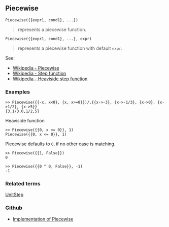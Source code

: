 ## Piecewise

```
Piecewise({{expr1, cond1}, ...})
```

> represents a piecewise function. 

```
Piecewise({{expr1, cond1}, ...}, expr)
```

> represents a piecewise function with default `expr`.

See:

* [Wikipedia - Piecewise](http://en.wikipedia.org/wiki/Piecewise)
* [Wikipedia - Step function](https://en.wikipedia.org/wiki/Step_function)
* [Wikipedia - Heaviside step function](https://en.wikipedia.org/wiki/Heaviside_step_function)  


### Examples

```
>> Piecewise({{-x, x<0}, {x, x>=0}})/.{{x->-3}, {x->-1/3}, {x->0}, {x->1/2}, {x->5}}
{3,1/3,0,1/2,5}
```

Heaviside function

```
>> Piecewise({{0, x <= 0}}, 1)    
Piecewise({{0, x <= 0}}, 1)         
```

Piecewise defaults to `0`, if no other case is matching.    

```
>> Piecewise({{1, False}})    
0    
 	
>> Piecewise({{0 ^ 0, False}}, -1)    
-1    
```

### Related terms 
[UnitStep](UnitStep.md)

### Github

* [Implementation of Piecewise](https://github.com/axkr/symja_android_library/blob/master/symja_android_library/matheclipse-core/src/main/java/org/matheclipse/core/builtin/Arithmetic.java#L2799) 
